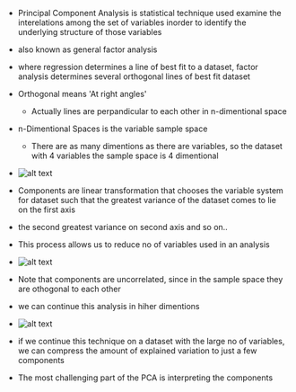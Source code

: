 - Principal Component Analysis is statistical technique used examine the interelations among the set of variables
inorder to identify the underlying structure of those variables
- also known as general factor analysis
- where regression determines a line of best fit to a dataset, factor analysis determines several orthogonal lines of best fit dataset
- Orthogonal means 'At right angles'
  - Actually lines are perpandicular to each other in n-dimentional space 
- n-Dimentional Spaces is the variable sample space 
  - There are as many dimentions as there are variables, so the dataset with 4 variables the sample space is 4 dimentional 

- ![alt text](image-2.png)
- Components are linear transformation that chooses the variable system for dataset such that the greatest variance of the dataset
  comes to lie on the first axis 
- the second greatest variance on second axis and so on..
- This process allows us to reduce no of variables used in an analysis
- ![alt text](image.png)
- Note that components are uncorrelated, since in the sample space they are othogonal to each other 
- we can continue this analysis in hiher dimentions 
- ![alt text](image-1.png)
- if we continue this technique on a dataset with the large no of variables, we can compress the amount of explained variation to just a few components 
- The most challenging part of the PCA is interpreting the components 
